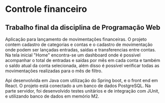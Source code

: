 # Controle financeiro

## Trabalho final da disciplina de Programação Web

Aplicação para lançamento de movimentações financeiras. 
O projeto contem cadastro de categorias e contas e o cadastro de movimentação onde podem ser lançadas entradas, saídas e transferencias entre contas.
Na tela inicial "Home" encontra-se um dashboard onde é possivel acompanhar o total de entradas e saídas por mês em cada conta e também o saldo atual da conta selecionada, além disso é possível verificar todas as movimentações realizadas para o mês de filtro.

Api desenvolvida em Java com utilização do Spring boot, e o front end em React.
O projeto está conectado a um banco de dados PostgreSQL.
Na parte servidor, foi desenvolvido testes unitários e de integração com JUnit, e utilizando banco de dados em memório M2.
